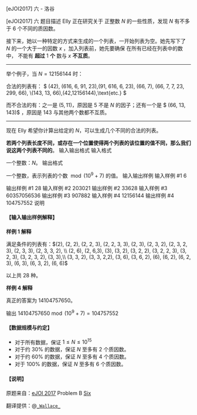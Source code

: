 



[eJOI2017] 六 - 洛谷














[eJOI2017] 六
题目描述
Elly 正在研究关于 正整数 $N$ 的一些性质，发现 $N$ 有不多于 $6$ 个不同的质因数。

接下来，她以一种特定的方式来生成的一个列表，一开始列表为空。她先写下了 $N$ 的一个大于一的因数 $x$ ，加入列表前，她先要确保 在所有已经在列表中的数中， 不能有 **超过** $1$ **个** 数与 $x$ **不互质**。

------------------------------

举个例子，当 $N=12156144$ 时：

合法的列表有： $ (42), (616, 6, 91, 23),(91, 616, 6, 23), (66, 7), (66, 7, 7, 23, 299, 66), \\(143, 13, 66),(42,12156144),\text{etc.} $

而不合法的有：之一是 $(5,11)$，原因是 $5$ 不是 $N$ 的因子；还有一个是 $ (66, 13, 143)$ ，原因是 $143$ 与其他两个数都不互质。

-----------------------

现在 Elly 希望你计算出给定的 $N$，可以生成几个不同的合法的列表。

**若两个列表长度不同，或存在一个位置使得两个列表的该位置的值不同，那么我们说这两个列表不同的**。
输入输出格式
输入格式

一个整数：$N$。
输出格式

一个整数，表示列表的个数 $\bmod (10^9+7)$ 的值。
输入输出样例
输入样例 #1
6

输出样例 #1
28
输入样例 #2
203021
输出样例 #2
33628
输入样例 #3
60357056536
输出样例 #3
907882
输入样例 #4
12156144
输出样例 #4
104757552
说明
#### 【输入输出样例解释】

**样例 1 解释**

满足条件的列表有：$(2), (2, 2),
(2, 2, 3), (2, 2, 3, 3), (2, 3), (2, 3, 2), (2, 3, 2, 3), (2, 3, 3), (2, 3, 3, 2), \\ (2, 6), (2, 6,3), (3), (3, 2), (3, 2, 2), (3, 2, 2, 3), (3, 2, 3), (3, 2, 3, 2), (3, 3),\\ (3, 3, 2), (3, 3, 2,2), (3, 6), (3, 6, 2), (6), (6, 2), (6, 2, 3), (6, 3), (6, 3, 2), (6, 6)$

以上共 $28$ 种。

**样例 4 解释**

真正的答案为 $14104757650$。

输出 $14104757650 \bmod (10^9+7)=104757552$

#### 【数据规模与约定】

- 对于所有数据，保证 $1\le N\le 10^{15}$
- 对于约 $30\%$ 的数据，保证 $N$ 至多有 $2$ 个质因数。
- 对于约 $60\%$ 的数据，保证 $N$ 至多有 $4$ 个质因数。
- 对于 $100\%$ 的数据，保证 $N$ 至多有 $6$ 个质因数。

#### 【说明】

原题来自：[eJOI 2017](www.ejoi.org) Problem B [Six](http://ejoi.org/wp-content/themes/ejoi/assets/pdfs/tasks_day_1/EN/six_statement-en.pdf)

翻译提供：@[```_Wallace_```](https://www.luogu.com.cn/user/61430)






